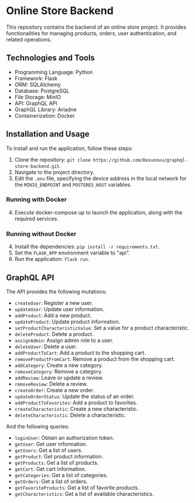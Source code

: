 # Online Store Backend

This repository contains the backend of an online store project. It provides functionalities for managing products, orders, user authentication, and related operations.

## Technologies and Tools

- Programming Language: Python
- Framework: Flask
- ORM: SQLAlchemy
- Database: PostgreSQL
- File Storage: MinIO
- API: GraphQL API
- GraphQL Library: Ariadne
- Containerization: Docker

## Installation and Usage

To install and run the application, follow these steps:

1. Clone the repository: `git clone https://github.com/Desunovu/graphql-store-backend.git`.
2. Navigate to the project directory.
3. Edit the `.env` file, specifying the device address in the local network for the `MINIO_ENDPOINT` and `POSTGRES_HOST` variables.

### Running with Docker

4. Execute docker-compose up to launch the application, along with the required services.

### Running without Docker

4. Install the dependencies: `pip install -r requirements.txt`.
5. Set the `FLASK_APP` environment variable to "api".
6. Run the application: `flask run`.

## GraphQL API

The API provides the following mutations:

- `createUser`: Register a new user.
- `updateUser`: Update user information.
- `addProduct`: Add a new product.
- `updateProduct`: Update product information.
- `setProductCharacteristicValue`: Set a value for a product characteristic.
- `deleteProduct`: Delete a product.
- `assignAdmin`: Assign admin role to a user.
- `deleteUser`: Delete a user.
- `addProductToCart`: Add a product to the shopping cart.
- `removeProductFromCart`: Remove a product from the shopping cart.
- `addCategory`: Create a new category.
- `removeCategory`: Remove a category.
- `addReview`: Leave or update a review.
- `removeReview`: Delete a review.
- `createOrder`: Create a new order.
- `updateOrderStatus`: Update the status of an order.
- `addProductToFavorites`: Add a product to favorites.
- `createCharacteristic`: Create a new characteristic.
- `deleteCharacteristic`: Delete a characteristic.

And the following queries:

- `loginUser`: Obtain an authorization token.
- `getUser`: Get user information.
- `getUsers`: Get a list of users.
- `getProduct`: Get product information.
- `getProducts`: Get a list of products.
- `getCart`: Get cart information.
- `getCategories`: Get a list of categories.
- `getOrders`: Get a list of orders.
- `getFavoriteProducts`: Get a list of favorite products.
- `getCharacteristics`: Get a list of available characteristics.